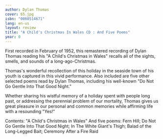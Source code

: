 ```yaml
---
author: Dylan Thomas
cover: 65.jpg
isbn: "0060514671"
lang: en-us
layout: review
title: "A Child's Christmas In Wales CD : And Five Poems"
year: 0
---
```


First recorded in February of 1952, this remastered recording of Dylan Thomas reading his "A Child's Christmas in Wales" recalls all of the sights, smells, and sounds of a long-ago-Christmas.

Thomas's wonderful recollection of this holiday in the seaside town of his youth is captured in this vivid performance. Also included are five other selected poems read by Dylan Thomas, including his well-known "Do Not Go Gentle Into That Good Night."

Whether sharing his wistful memory of a holiday spent with people long past, or addressing the perennial problem of our mortality, Thomas gives us great pleasure in our personal and common memories while affirming life with a resounding "Yes!"

Contents:
"A Child's Christmas in Wales"
And five poems: Fern Hill; Do Not Go Gentle Into That Good Night; In The White Giant's Thigh; Balad of the Long-Legged Bait; Ceremony After a Fire Raid
